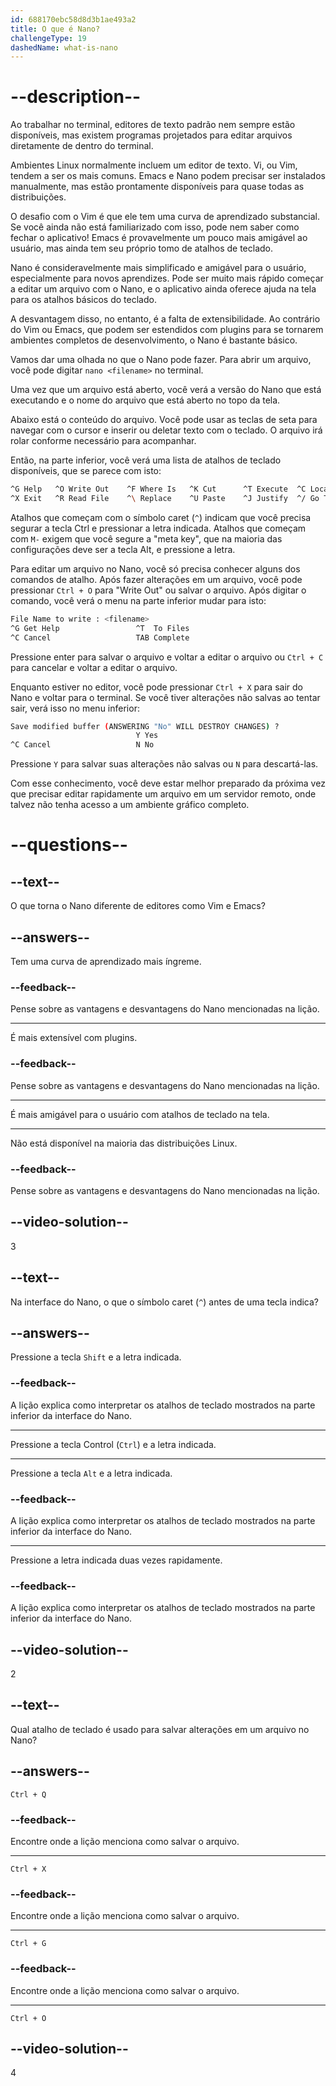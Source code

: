 ```yaml
---
id: 688170ebc58d8d3b1ae493a2
title: O que é Nano?
challengeType: 19
dashedName: what-is-nano
---
```


# --description--

Ao trabalhar no terminal, editores de texto padrão nem sempre estão disponíveis, mas existem programas projetados para editar arquivos diretamente de dentro do terminal.

Ambientes Linux normalmente incluem um editor de texto. Vi, ou Vim, tendem a ser os mais comuns. Emacs e Nano podem precisar ser instalados manualmente, mas estão prontamente disponíveis para quase todas as distribuições.

O desafio com o Vim é que ele tem uma curva de aprendizado substancial. Se você ainda não está familiarizado com isso, pode nem saber como fechar o aplicativo! Emacs é provavelmente um pouco mais amigável ao usuário, mas ainda tem seu próprio tomo de atalhos de teclado.

Nano é consideravelmente mais simplificado e amigável para o usuário, especialmente para novos aprendizes. Pode ser muito mais rápido começar a editar um arquivo com o Nano, e o aplicativo ainda oferece ajuda na tela para os atalhos básicos do teclado.

A desvantagem disso, no entanto, é a falta de extensibilidade. Ao contrário do Vim ou Emacs, que podem ser estendidos com plugins para se tornarem ambientes completos de desenvolvimento, o Nano é bastante básico.

Vamos dar uma olhada no que o Nano pode fazer. Para abrir um arquivo, você pode digitar `nano <filename>` no terminal.

Uma vez que um arquivo está aberto, você verá a versão do Nano que está executando e o nome do arquivo que está aberto no topo da tela.

Abaixo está o conteúdo do arquivo. Você pode usar as teclas de seta para navegar com o cursor e inserir ou deletar texto com o teclado. O arquivo irá rolar conforme necessário para acompanhar.

Então, na parte inferior, você verá uma lista de atalhos de teclado disponíveis, que se parece com isto:

```bash
^G Help   ^O Write Out    ^F Where Is   ^K Cut      ^T Execute  ^C Location     M-U Undo    M-A Set Mark    M-] To Bracket    M-B Previous
^X Exit   ^R Read File    ^\ Replace    ^U Paste    ^J Justify  ^/ Go To Line   M-E Redo    M-6 Copy        ^B Where Was      M-F Next
```

Atalhos que começam com o símbolo caret (`^`) indicam que você precisa segurar a tecla Ctrl e pressionar a letra indicada. Atalhos que começam com `M-` exigem que você segure a "meta key", que na maioria das configurações deve ser a tecla Alt, e pressione a letra.

Para editar um arquivo no Nano, você só precisa conhecer alguns dos comandos de atalho. Após fazer alterações em um arquivo, você pode pressionar `Ctrl + O` para "Write Out" ou salvar o arquivo. Após digitar o comando, você verá o menu na parte inferior mudar para isto:

```bash
File Name to write : <filename>
^G Get Help                 ^T  To Files
^C Cancel                   TAB Complete
```

Pressione enter para salvar o arquivo e voltar a editar o arquivo ou `Ctrl + C` para cancelar e voltar a editar o arquivo.

Enquanto estiver no editor, você pode pressionar `Ctrl + X` para sair do Nano e voltar para o terminal. Se você tiver alterações não salvas ao tentar sair, verá isso no menu inferior:

```bash
Save modified buffer (ANSWERING "No" WILL DESTROY CHANGES) ?
                            Y Yes
^C Cancel                   N No
```

Pressione `Y` para salvar suas alterações não salvas ou `N` para descartá-las.

Com esse conhecimento, você deve estar melhor preparado da próxima vez que precisar editar rapidamente um arquivo em um servidor remoto, onde talvez não tenha acesso a um ambiente gráfico completo.

# --questions--

## --text--

O que torna o Nano diferente de editores como Vim e Emacs?

## --answers--

Tem uma curva de aprendizado mais íngreme.

### --feedback--

Pense sobre as vantagens e desvantagens do Nano mencionadas na lição.

---

É mais extensível com plugins.

### --feedback--

Pense sobre as vantagens e desvantagens do Nano mencionadas na lição.

---

É mais amigável para o usuário com atalhos de teclado na tela.

---

Não está disponível na maioria das distribuições Linux.

### --feedback--

Pense sobre as vantagens e desvantagens do Nano mencionadas na lição.

## --video-solution--

3

## --text--

Na interface do Nano, o que o símbolo caret (`^`) antes de uma tecla indica?

## --answers--

Pressione a tecla `Shift` e a letra indicada.

### --feedback--

A lição explica como interpretar os atalhos de teclado mostrados na parte inferior da interface do Nano.

---

Pressione a tecla Control (`Ctrl`) e a letra indicada.

---

Pressione a tecla `Alt` e a letra indicada.

### --feedback--

A lição explica como interpretar os atalhos de teclado mostrados na parte inferior da interface do Nano.

---

Pressione a letra indicada duas vezes rapidamente.

### --feedback--

A lição explica como interpretar os atalhos de teclado mostrados na parte inferior da interface do Nano.

## --video-solution--

2

## --text--

Qual atalho de teclado é usado para salvar alterações em um arquivo no Nano?

## --answers--

`Ctrl + Q`

### --feedback--

Encontre onde a lição menciona como salvar o arquivo.

---

`Ctrl + X`

### --feedback--

Encontre onde a lição menciona como salvar o arquivo.

---

`Ctrl + G`

### --feedback--

Encontre onde a lição menciona como salvar o arquivo.

---

`Ctrl + O`

## --video-solution--

4
